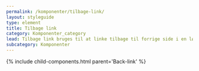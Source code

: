 ```yaml
---
permalink: /komponenter/tilbage-link/
layout: styleguide
type: element
title: Tilbage link
category: Komponenter_category
lead: Tilbage link bruges til at linke tilbage til forrige side i en løsning.
subcategory: Komponenter
---
```

{% include child-components.html parent='Back-link' %}
